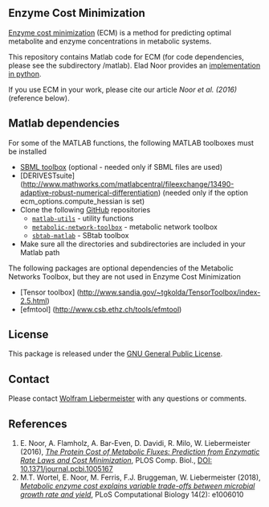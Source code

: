 Enzyme Cost Minimization
------------------------

[Enzyme cost minimization](https://www.metabolic-economics.de/enzyme-cost-minimization/) (ECM) is a method for predicting optimal metabolite and enzyme concentrations in metabolic systems.

This repository contains Matlab code for ECM (for code dependencies, please see the subdirectory /matlab). Elad Noor provides an [implementation in python](https://gitlab.com/equilibrator/equilibrator-pathway).

If you use ECM in your work, please cite our article *Noor et al. (2016)* (reference below). 

## Matlab dependencies

For some of the MATLAB functions, the following MATLAB toolboxes must be installed
- [SBML toolbox](http://sbml.org/Software/SBMLToolbox) (optional - needed only if SBML files are used)
- [DERIVESTsuite] (http://www.mathworks.com/matlabcentral/fileexchange/13490-adaptive-robust-numerical-differentiation) (needed only if the option ecm_options.compute_hessian is set)
- Clone the following [GitHub](https://github.com/liebermeister) repositories
    - [`matlab-utils`](https://github.com/liebermeister/matlab-utils) - utility functions
    - [`metabolic-network-toolbox`](https://github.com/liebermeister/metabolic-network-toolbox) - metabolic network toolbox
    - [`sbtab-matlab`](https://github.com/liebermeister/sbtab-matlab) - SBtab toolbox
-  Make sure all the directories and subdirectories are included in your Matlab path

The following packages are optional dependencies of the Metabolic Networks Toolbox, but they are not used in Enzyme Cost Minimization
- [Tensor toolbox] (http://www.sandia.gov/~tgkolda/TensorToolbox/index-2.5.html)
- [efmtool]        (http://www.csb.ethz.ch/tools/efmtool)

## License
This package is released under the [GNU General Public License](LICENSE).

## Contact
Please contact [Wolfram Liebermeister](mailto:wolfram.liebermeister@gmail.com) with any questions or comments.


## References
1. E. Noor, A. Flamholz, A. Bar-Even, D. Davidi, R. Milo, W. Liebermeister (2016), [*The Protein Cost of Metabolic Fluxes: Prediction from Enzymatic Rate Laws and Cost Minimization*](https://journals.plos.org/ploscompbiol/article?id=10.1371/journal.pcbi.1005167), PLOS Comp. Biol., [DOI: 10.1371/journal.pcbi.1005167](https://www.ncbi.nlm.nih.gov/pmc/articles/PMC5094713/)
2. M.T. Wortel, E. Noor, M. Ferris, F.J. Bruggeman, W. Liebermeister (2018),
[*Metabolic enzyme cost explains variable trade-offs between microbial growth rate and yield*](https://journals.plos.org/ploscompbiol/article?id=10.1371/journal.pcbi.1006010), PLoS Computational Biology 14(2): e1006010